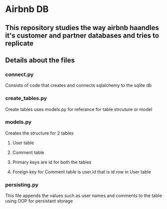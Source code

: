 # Airbnb DB
## This repository studies the way airbnb haandles it's customer and partner databases and tries to replicate

## Details about the files

### connect.py
Consists of code that creates and connects sqlalchemy to the sqlite db

### create_tables.py
Create tables uses models.py for referance for table strcuture or model

### models.py
Creates the structure for 2 tables 
1. User table
2. Comment table

 1. Primary keys are id for both the tables 
 2. Foreign key for Comment table is user.id that is id row in User table

### persisting.py
This file appends the values such as user names and comments to the table using OOP for persistant storage

